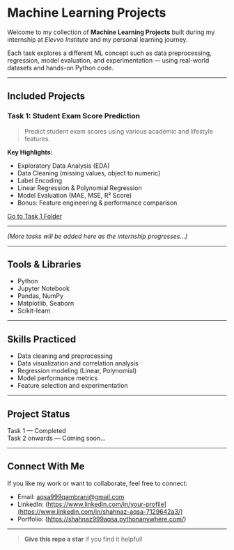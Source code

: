 #  Machine Learning Projects

Welcome to my collection of **Machine Learning Projects** built during my internship at *Elevvo Institute* and my personal learning journey.

Each task explores a different ML concept such as data preprocessing, regression, model evaluation, and experimentation — using real-world datasets and hands-on Python code.

---

##  Included Projects

###  Task 1: Student Exam Score Prediction

> Predict student exam scores using various academic and lifestyle features.

**Key Highlights:**
- Exploratory Data Analysis (EDA)
- Data Cleaning (missing values, object to numeric)
- Label Encoding
- Linear Regression & Polynomial Regression
- Model Evaluation (MAE, MSE, R² Score)
- Bonus: Feature engineering & performance comparison

 [Go to Task 1 Folder](./StudentScorePrediction)

---

*(More tasks will be added here as the internship progresses...)*

---

##  Tools & Libraries

- Python
- Jupyter Notebook
- Pandas, NumPy
- Matplotlib, Seaborn
- Scikit-learn

---

##  Skills Practiced

- Data cleaning and preprocessing
- Data visualization and correlation analysis
- Regression modeling (Linear, Polynomial)
- Model performance metrics
- Feature selection and experimentation

---

##  Project Status

 Task 1 — Completed  
 Task 2 onwards — Coming soon...

---

##  Connect With Me

If you like my work or want to collaborate, feel free to connect:

-  Email: aqsa999qambrani@gmail.com  
-  LinkedIn: (https://www.linkedin.com/in/your-profile](https://www.linkedin.com/in/shahnaz-aqsa-7129642a3/) 
-  Portfolio: (https://shahnaz999aqsa.pythonanywhere.com/)

---

>  **Give this repo a star** if you find it helpful!

